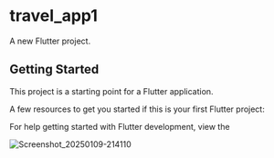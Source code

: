 # travel_app1

A new Flutter project.

## Getting Started

This project is a starting point for a Flutter application.

A few resources to get you started if this is your first Flutter project:



For help getting started with Flutter development, view the

![Screenshot_20250109-214110](https://github.com/user-attachments/assets/2d9026bc-8d7a-485d-a0f4-7a086fdd5b00)
